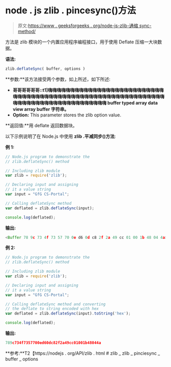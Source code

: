 # node . js zlib . pincesync()方法

> 原文:[https://www . geeksforgeeks . org/node-js-zlib-通缩 sync-method/](https://www.geeksforgeeks.org/node-js-zlib-deflatesync-method/)

方法是 zlib 模块的一个内置应用程序编程接口，用于使用 Deflate 压缩一大块数据。

**语法:**

```js
zlib.deflateSync( buffer, options )
```

**参数:**该方法接受两个参数，如上所述，如下所述:

*   **哥哥哥哥哥哥::t1]嗨嗨嗨嗨嗨嗨嗨嗨嗨嗨嗨嗨嗨嗨嗨嗨嗨嗨嗨嗨嗨嗨嗨嗨嗨嗨嗨嗨嗨嗨嗨嗨嗨嗨嗨嗨嗨嗨嗨嗨嗨嗨嗨嗨嗨嗨嗨嗨嗨嗨嗨嗨嗨嗨嗨嗨嗨嗨嗨嗨嗨嗨嗨嗨嗨嗨嗨嗨嗨嗨嗨嗨嗨嗨嗨嗨嗨嗨嗨嗨嗨 buffer typed array data view array buffer 字符串。**
*   **Option:** This parameter stores the zlib option value.

**返回值:**用 deflate 返回数据块。

以下示例说明了在 Node.js 中使用 **zlib .平减同步()方法**:

**例 1:**

```js
// Node.js program to demonstrate the     
// zlib.deflateSync() method  

// Including zlib module
var zlib = require('zlib');

// Declaring input and assigning
// it a value string
var input = "GfG CS-Portal";

// Calling deflateSync method
var deflated = zlib.deflateSync(input);

console.log(deflated);
```

**输出:**

```js
<Buffer 78 9c 73 4f 73 57 70 0e d6 0d c8 2f 2a 49 cc 01 00 1b 48 04 4a>

```

**例 2:**

```js
// Node.js program to demonstrate the     
// zlib.deflateSync() method  

// Including zlib module
var zlib = require('zlib');

// Declaring input and assigning
// it a value string
var input = "GfG CS-Portal";

// Calling deflateSync method and converting
// the deflate to string encoded with hex
var deflated = zlib.deflateSync(input).toString('hex');

console.log(deflated);
```

**输出:**

```js
789c734f7357700ed60dc82f2a49cc01001b48044a

```

**参考:**T2【https://nodejs . org/API/zlib . html # zlib _ zlib _ pinciesync _ buffer _ options